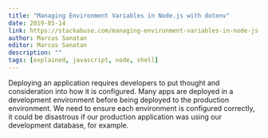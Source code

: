 ```yaml
---
title: "Managing Environment Variables in Node.js with dotenv"
date: 2019-05-14
link: https://stackabuse.com/managing-environment-variables-in-node-js-with-dotenv
author: Marcus Sanatan
editor: Marcus Sanatan
description: ""
tags: [explained, javascript, node, shell]
---
```


Deploying an application requires developers to put thought and consideration into how it is configured. Many apps are deployed in a development environment before being deployed to the production environment. We need to ensure each environment is configured correctly, it could be disastrous if our production application was using our development database, for example.
